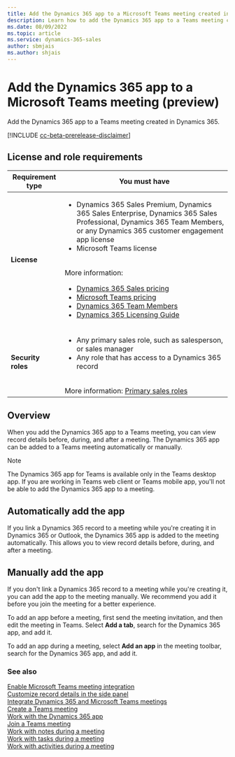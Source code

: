 ```yaml
---
title: Add the Dynamics 365 app to a Microsoft Teams meeting created in Dynamics 365
description: Learn how to add the Dynamics 365 app to a Teams meeting created in Dynamics 365.
ms.date: 08/09/2022
ms.topic: article
ms.service: dynamics-365-sales
author: sbmjais
ms.author: shjais
---
```


# Add the Dynamics 365 app to a Microsoft Teams meeting (preview)

Add the Dynamics 365 app to a Teams meeting created in Dynamics 365.

[!INCLUDE [cc-beta-prerelease-disclaimer](../../includes/cc-beta-prerelease-disclaimer.md)]

## License and role requirements

| Requirement type | You must have |
|-----------------------|---------|
| **License** | <ul><li>Dynamics 365 Sales Premium, Dynamics 365 Sales Enterprise, Dynamics 365 Sales Professional, Dynamics 365 Team Members, or any Dynamics 365 customer engagement app license</li> <li>Microsoft Teams license</li></ul>  <br>More information: <ul><li>[Dynamics 365 Sales pricing](https://dynamics.microsoft.com/sales/pricing/)</li><li>[Microsoft Teams pricing](https://www.microsoft.com/microsoft-teams/compare-microsoft-teams-options?activetab=pivot:primaryr2&rtc=1)</li><li>[Dynamics 365 Team Members](/dynamics365/get-started/team-members-license)</li><li>[Dynamics 365 Licensing Guide](https://go.microsoft.com/fwlink/?LinkId=866544&clcid=0x409)</li></ul> |
| **Security roles** | <ul><li>Any primary sales role, such as salesperson, or sales manager</li><li>Any role that has access to a Dynamics 365 record</li></ul> <br>  More information: [Primary sales roles](../security-roles-for-sales.md#primary-sales-roles)|

## Overview

When you add the Dynamics 365 app to a Teams meeting, you can view record details before, during, and after a meeting. The Dynamics 365 app can be added to a Teams meeting automatically or manually.

> [!NOTE]
> The Dynamics 365 app for Teams is available only in the Teams desktop app. If you are working in Teams web client or Teams mobile app, you'll not be able to add the Dynamics 365 app to a meeting.

## Automatically add the app

If you link a Dynamics 365 record to a meeting while you're creating it in Dynamics 365 or Outlook, the Dynamics 365 app is added to the meeting automatically. This allows you to view record details before, during, and after a meeting.

## Manually add the app

If you don't link a Dynamics 365 record to a meeting while you're creating it, you can add the app to the meeting manually. We recommend you add it before you join the meeting for a better experience.

To add an app before a meeting, first send the meeting invitation, and then edit the meeting in Teams. Select **Add a tab**, search for the Dynamics 365 app, and add it.

To add an app during a meeting, select **Add an app** in the meeting toolbar, search for the Dynamics 365 app, and add it.

### See also

[Enable Microsoft Teams meeting integration](enable-teams-meeting-integration.md)    
[Customize record details in the side panel](customize-record-side-panel.md)   
[Integrate Dynamics 365 and Microsoft Teams meetings](teams-meeting-integration.md)    
[Create a Teams meeting](create-teams-meeting.md)   
[Work with the Dynamics 365 app](work-with-d365-app.md)     
[Join a Teams meeting](join-teams-meeting.md)   
[Work with notes during a meeting](work-with-notes.md)   
[Work with tasks during a meeting](work-with-tasks.md)   
[Work with activities during a meeting](work-with-activities.md)   
   
